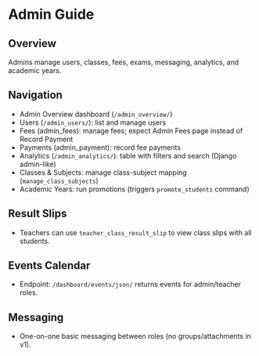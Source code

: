 # Admin Guide

## Overview
Admins manage users, classes, fees, exams, messaging, analytics, and academic years.

## Navigation
- Admin Overview dashboard (`/admin_overview/`)
- Users (`/admin_users/`): list and manage users
- Fees (admin_fees): manage fees; expect Admin Fees page instead of Record Payment
- Payments (admin_payment): record fee payments
- Analytics (`/admin_analytics/`): table with filters and search (Django admin-like)
- Classes & Subjects: manage class-subject mapping (`manage_class_subjects`)
- Academic Years: run promotions (triggers `promote_students` command)

## Result Slips
- Teachers can use `teacher_class_result_slip` to view class slips with all students.

## Events Calendar
- Endpoint: `/dashboard/events/json/` returns events for admin/teacher roles.

## Messaging
- One-on-one basic messaging between roles (no groups/attachments in v1).
